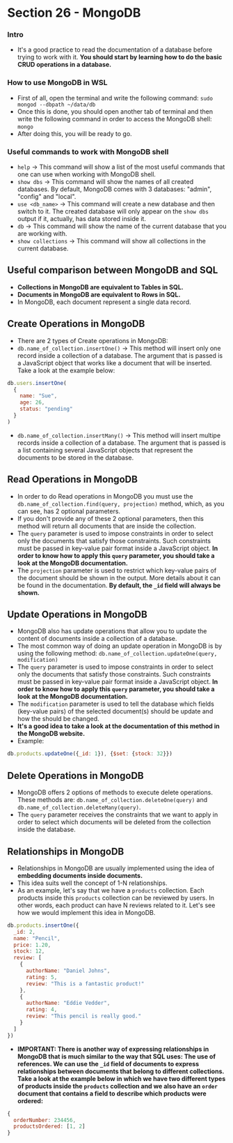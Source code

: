 # Section 26 - MongoDB

### Intro
* It's a good practice to read the documentation of a database before trying to work with it. __You should start by learning how to do the basic CRUD operations in a database.__

### How to use MongoDB in WSL
* First of all, open the terminal and write the following command: ```sudo mongod --dbpath ~/data/db```
* Once this is done, you should open another tab of terminal and then write the following command in order to access the MongoDB shell: ```mongo```
* After doing this, you will be ready to go.

### Useful commands to work with MongoDB shell
* ```help``` -> This command will show a list of the most useful commands that one can use when working with MongoDB shell.
* ```show dbs``` -> This command will show the names of all created databases. By default, MongoDB comes with 3 databases: "admin", "config" and "local".
* ```use <db_name>``` -> This command will create a new database and then switch to it. The created database will only appear on the ```show dbs``` output if it, actually, has data stored inside it.
* ```db``` -> This command will show the name of the current database that you are working with.
* ```show collections``` -> This command will show all collections in the current database.

## Useful comparison between MongoDB and SQL
* __Collections in MongoDB are equivalent to Tables in SQL.__
* __Documents in MongoDB are equivalent to Rows in SQL.__
* In MongoDB, each document represent a single data record.

## Create Operations in MongoDB
* There are 2 types of Create operations in MongoDB:
* ```db.name_of_collection.insertOne()``` -> This method will insert only one record inside a collection of a database. The argument that is passed is a JavaScript object that works like a document that will be inserted. Take a look at the example below:
```javascript
db.users.insertOne(
  {
    name: "Sue",
    age: 26,
    status: "pending"
  }
)
```
* ```db.name_of_collection.insertMany()``` -> This method will insert multipe records inside a collection of a database. The argument that is passed is a list containing several JavaScript objects that represent the documents to be stored in the database.

## Read Operations in MongoDB
* In order to do Read operations in MongoDB you must use the ```db.name_of_collection.find(query, projection)``` method, which, as you can see, has 2 optional parameters.
* If you don't provide any of these 2 optional parameters, then this method will return all documents that are inside the collection.
* The ```query``` parameter is used to impose constraints in order to select only the documents that satisfy those constraints. Such constraints must be passed in key-value pair format inside a JavaScript object. __In order to know how to apply this ```query``` parameter, you should take a look at the MongoDB documentation.__
* The ```projection``` parameter is used to restrict which key-value pairs of the document should be shown in the output. More details about it can be found in the documentation. __By default, the ```_id``` field will always be shown.__

## Update Operations in MongoDB
* MongoDB also has update operations that allow you to update the content of documents inside a collection of a database.
* The most common way of doing an update operation in MongoDB is by using the following method: ```db.name_of_collection.updateOne(query, modification)```
* The ```query``` parameter is used to impose constraints in order to select only the documents that satisfy those constraints. Such constraints must be passed in key-value pair format inside a JavaScript object. __In order to know how to apply this ```query``` parameter, you should take a look at the MongoDB documentation.__
* The ```modification``` parameter is used to tell the database which fields (key-value pairs) of the selected document(s) should be update and how the should be changed.
* __It's a good idea to take a look at the documentation of this method in the MongoDB website.__
* Example:
```javascript
db.products.updateOne({_id: 1}), {$set: {stock: 32}})
```

## Delete Operations in MongoDB
* MongoDB offers 2 options of methods to execute delete operations. These methods are: ```db.name_of_collection.deleteOne(query)``` and ```db.name_of_collection.deleteMany(query)```. 
* The ```query``` parameter receives the constraints that we want to apply in order to select which documents will be deleted from the collection inside the database.

## Relationships in MongoDB
* Relationships in MongoDB are usually implemented using the idea of __embedding documents inside documents.__
* This idea suits well the concept of 1-N relationships.
* As an example, let's say that we have a ```products``` collection. Each products inside this ```products``` collection can be reviewed by users. In other words, each product can have N reviews related to it. Let's see how we would implement this idea in MongoDB.
```javascript
db.products.insertOne({
  _id: 2,
  name: "Pencil",
  price: 1.20,
  stock: 12,
  review: [
    {
      authorName: "Daniel Johns",
      rating: 5,
      review: "This is a fantastic product!"
    },
    {
      authorName: "Eddie Vedder",
      rating: 4,
      review: "This pencil is really good."
    }
  ]
})
```
* __IMPORTANT: There is another way of expressing relationships in MongoDB that is much similar to the way that SQL uses: The use of references. We can use the ```_id``` field of documents to express relationships between documents that belong to different collections. Take a look at the example below in which we have two different types of products inside the ```products``` collection and we also have an ```order``` document that contains a field to describe which products were ordered:__
```javascript
{
  orderNumber: 234456,
  productsOrdered: [1, 2]
}
```
